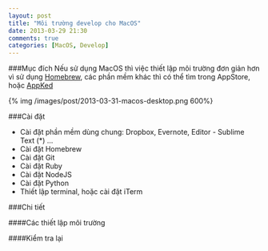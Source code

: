 ```yaml
---
layout: post
title: "Môi trường develop cho MacOS"
date: 2013-03-29 21:30
comments: true
categories: [MacOS, Develop]
---
```


###Mục đích
Nếu sử dụng MacOS thì việc thiết lập môi trường đơn giản hơn vì sử dụng [Homebrew](http://mxcl.github.com/homebrew/), các phần mềm khác thì có thể tìm trong AppStore, hoặc [AppKed](http://appdl.net/)
<!--more-->
{% img /images/post/2013-03-31-macos-desktop.png 600%}

###Cài đặt
- Cài đặt phần mềm dùng chung: Dropbox, Evernote, Editor - Sublime Text (*) ...
- Cài đặt Homebrew
- Cài đặt Git
- Cài đặt Ruby
- Cài đặt NodeJS
- Cài đặt Python
- Thiết lập terminal, hoặc cài đặt iTerm

###Chi tiết

####Các thiết lập môi trường 

####Kiểm tra lại